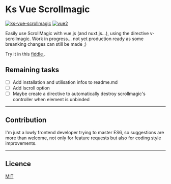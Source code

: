 # Ks Vue Scrollmagic

[![ks-vue-scrollmagic](https://img.shields.io/npm/v/ks-vue-scrollmagic.svg)](https://www.npmjs.com/package/ks-vue-scrollmagic) [![vue2](https://img.shields.io/badge/vue-2.x-brightgreen.svg)](https://vuejs.org/)

>
Easily use ScrollMagic with vue.js (and nuxt.js...), using the directive v-scrollmagic. Work in progress... not yet production ready as some breanking changes can still be made ;)

Try it in this [ fiddle ](https://jsfiddle.net/romainPouchol/bstj6p41/5/).

## Remaining tasks

- [ ] Add installation and utilisation infos to readme.md
- [ ] Add Iscroll option
- [ ] Maybe create a directive to automatically destroy scrollmagic's controller when element is unbinded

---

## Contribution

I'm just a lowly frontend developer trying to master ES6, so suggestions are more than welcome, not only for feature requests but also for coding style improvements.

---

## Licence

[ MIT ](http://opensource.org/licenses/MIT)
